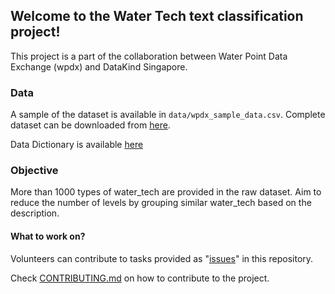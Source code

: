 ## Welcome to the Water Tech text classification project!

This project is a part of the collaboration between Water Point Data Exchange (wpdx) and DataKind Singapore.

### Data
A sample of the dataset is available in `data/wpdx_sample_data.csv`.
Complete dataset can be downloaded from [here](https://drive.google.com/open?id=1C61ZTKyXnuEKE72C-KwYbD5Jw4j5PcAP).

Data Dictionary is available [here](https://drive.google.com/file/d/1Y5n1YZ8F84Ojlyr02JoD4mzDhfCf3e3_/view)
### Objective
More than 1000 types of water_tech are provided in the raw dataset. Aim to reduce the number of levels by grouping similar water_tech based on the description.

#### What to work on?
Volunteers can contribute to tasks provided as "[issues](https://github.com/DataKind-SG/wpdx-watertech-classification-text/issues)" in this repository.

Check [CONTRIBUTING.md](./CONTRIBUTING.md) on how to contribute to the project.
